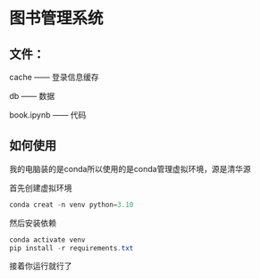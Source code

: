 # 图书管理系统

## 文件：

cache —— 登录信息缓存

db —— 数据

book.ipynb —— 代码

## 如何使用

我的电脑装的是conda所以使用的是conda管理虚拟环境，源是清华源

首先创建虚拟环境

```powershell
conda creat -n venv python=3.10
```

然后安装依赖

```powershell
conda activate venv
pip install -r requirements.txt
```

接着你运行就行了
